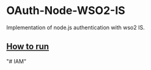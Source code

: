 # OAuth-Node-WSO2-IS

Implementation of node.js authentication with wso2 IS.

## [How to run](https://medium.com/@wvd.51461/setting-up-node-oauth-applications-with-wso2-identity-server-1d13cb1650f0)

"# IAM" 
